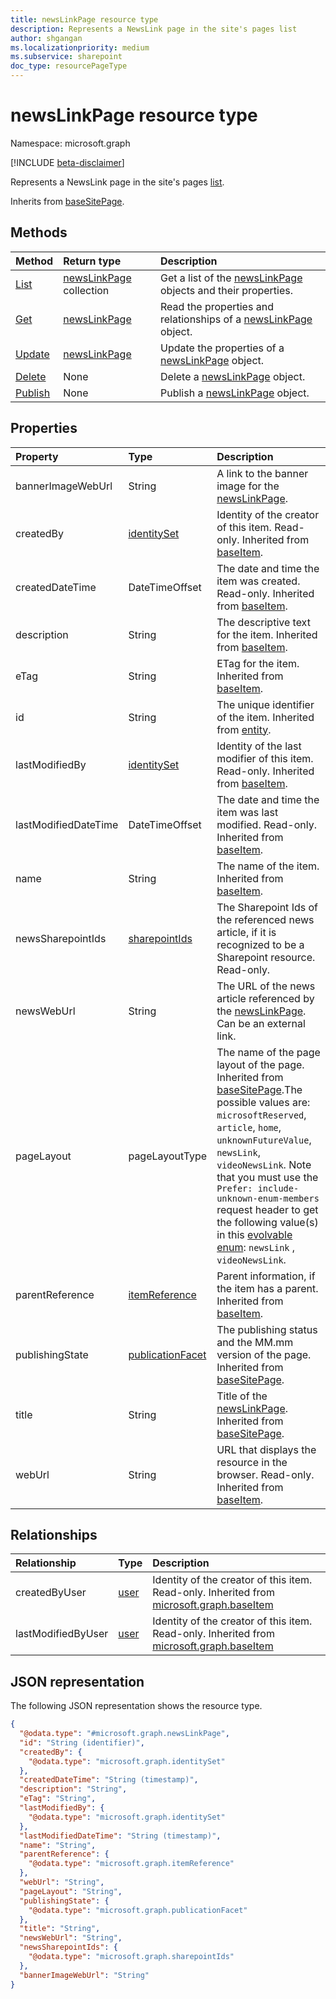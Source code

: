 ```yaml
---
title: newsLinkPage resource type
description: Represents a NewsLink page in the site's pages list
author: shgangan
ms.localizationpriority: medium
ms.subservice: sharepoint
doc_type: resourcePageType
---
```


# newsLinkPage resource type

Namespace: microsoft.graph

[!INCLUDE [beta-disclaimer](../../includes/beta-disclaimer.md)]

Represents a NewsLink page in the site's pages [list](../resources/list.md).

Inherits from [baseSitePage](../resources/basesitepage.md).

## Methods
|Method|Return type|Description|
|:---|:---|:---|
|[List](../api/newslinkpage-list.md)|[newsLinkPage](../resources/newslinkpage.md) collection|Get a list of the [newsLinkPage](../resources/newslinkpage.md) objects and their properties.|
|[Get](../api/newslinkpage-get.md)|[newsLinkPage](../resources/newslinkpage.md)|Read the properties and relationships of a [newsLinkPage](../resources/newslinkpage.md) object.|
|[Update](../api/newslinkpage-update.md)|[newsLinkPage](../resources/newslinkpage.md)|Update the properties of a [newsLinkPage](../resources/newslinkpage.md) object.|
|[Delete](../api/newslinkpage-delete.md)|None|Delete a [newsLinkPage](../resources/newslinkpage.md) object.|
|[Publish](../api/newslinkpage-publish.md)|None|Publish a [newsLinkPage](../resources/newslinkpage.md) object. |

## Properties
|Property|Type|Description|
|:---|:---|:---|
|bannerImageWebUrl|String|A link to the banner image for the [newsLinkPage](../resources/newslinkpage.md).|
|createdBy|[identitySet](../resources/intune-identityset.md)| Identity of the creator of this item. Read-only. Inherited from [baseItem](../resources/baseitem.md).|
|createdDateTime|DateTimeOffset|The date and time the item was created. Read-only. Inherited from [baseItem](../resources/baseitem.md).|
|description|String|The descriptive text for the item. Inherited from [baseItem](../resources/baseitem.md).|
|eTag|String|ETag for the item. Inherited from [baseItem](../resources/baseitem.md).|
|id|String|The unique identifier of the item. Inherited from [entity](../resources/entity.md).|
|lastModifiedBy|[identitySet](../resources/intune-identityset.md)|Identity of the last modifier of this item. Read-only. Inherited from [baseItem](../resources/baseitem.md).|
|lastModifiedDateTime|DateTimeOffset|The date and time the item was last modified. Read-only. Inherited from [baseItem](../resources/baseitem.md).|
|name|String|The name of the item. Inherited from [baseItem](../resources/baseitem.md).|
|newsSharepointIds|[sharepointIds](../resources/sharepointids.md)|The Sharepoint Ids of the referenced news article, if it is recognized to be a Sharepoint resource. Read-only.|
|newsWebUrl|String|The URL of the news article referenced by the [newsLinkPage](../resources/newslinkpage.md). Can be an external link.|
|pageLayout|pageLayoutType|The name of the page layout of the page. Inherited from [baseSitePage](../resources/basesitepage.md).The possible values are: `microsoftReserved`, `article`, `home`, `unknownFutureValue`, `newsLink`, `videoNewsLink`. Note that you must use the `Prefer: include-unknown-enum-members` request header to get the following value(s) in this [evolvable enum](/graph/best-practices-concept#handling-future-members-in-evolvable-enumerations): `newsLink` , `videoNewsLink`.|
|parentReference|[itemReference](../resources/itemreference.md)|Parent information, if the item has a parent. Inherited from [baseItem](../resources/baseitem.md).|
|publishingState|[publicationFacet](../resources/publicationfacet.md)|The publishing status and the MM.mm version of the page. Inherited from [baseSitePage](../resources/basesitepage.md).|
|title|String|Title of the [newsLinkPage](../resources/newslinkpage.md). Inherited from [baseSitePage](../resources/basesitepage.md).|
|webUrl|String|URL that displays the resource in the browser. Read-only. Inherited from [baseItem](../resources/baseitem.md).|

## Relationships
|Relationship|Type|Description|
|:---|:---|:---|
|createdByUser|[user](../resources/user.md)|Identity of the creator of this item. Read-only. Inherited from [microsoft.graph.baseItem](../resources/baseitem.md)|
|lastModifiedByUser|[user](../resources/user.md)|Identity of the creator of this item. Read-only. Inherited from [microsoft.graph.baseItem](../resources/baseitem.md)|

## JSON representation
The following JSON representation shows the resource type.
<!-- {
  "blockType": "resource",
  "keyProperty": "id",
  "@odata.type": "microsoft.graph.newsLinkPage",
  "baseType": "microsoft.graph.baseSitePage",
  "openType": false
}
-->
``` json
{
  "@odata.type": "#microsoft.graph.newsLinkPage",
  "id": "String (identifier)",
  "createdBy": {
    "@odata.type": "microsoft.graph.identitySet"
  },
  "createdDateTime": "String (timestamp)",
  "description": "String",
  "eTag": "String",
  "lastModifiedBy": {
    "@odata.type": "microsoft.graph.identitySet"
  },
  "lastModifiedDateTime": "String (timestamp)",
  "name": "String",
  "parentReference": {
    "@odata.type": "microsoft.graph.itemReference"
  },
  "webUrl": "String",
  "pageLayout": "String",
  "publishingState": {
    "@odata.type": "microsoft.graph.publicationFacet"
  },
  "title": "String",
  "newsWebUrl": "String",
  "newsSharepointIds": {
    "@odata.type": "microsoft.graph.sharepointIds"
  },
  "bannerImageWebUrl": "String"
}
```

